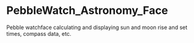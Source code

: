 # PebbleWatch_Astronomy_Face
Pebble watchface calculating and displaying sun and moon rise and set times, compass data, etc.
